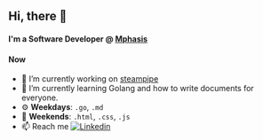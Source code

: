 ## Hi, there 👋 

#### I'm a Software Developer @ [Mphasis](https://www.mphasis.com/home.html)

#### Now
- 🔭  I’m currently working on [steampipe](https://steampipe.io/)<br />
- 🌱  I’m currently learning Golang and how to write documents for everyone.<br />
-  ⚙️  **Weekdays**: `.go`, `.md` 
-  💞️  **Weekends**: `.html`, `.css`, `.js`
- 📫  Reach me [![Linkedin](https://img.shields.io/badge/-LinkedIn-0073b1?style=social&logo=Linkedin&link=https://www.linkedin.com/in/subham9418/)](https://www.linkedin.com/in/subham9418/)

<!---
subham9418/subham9418 is a ✨ special ✨ repository because its `README.md` (this file) appears on your GitHub profile.
You can click the Preview link to take a look at your changes.
--->
